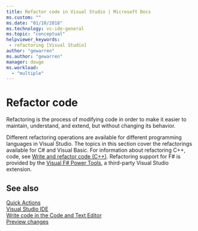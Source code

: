 ```yaml
---
title: Refactor code in Visual Studio | Microsoft Docs
ms.custom: ""
ms.date: "01/10/2018"
ms.technology: vs-ide-general
ms.topic: "conceptual"
helpviewer_keywords:
 - refactoring [Visual Studio]
author: "gewarren"
ms.author: "gewarren"
manager: douge
ms.workload: 
  - "multiple"
---
```

# Refactor code

Refactoring is the process of modifying code in order to make it easier to maintain, understand, and extend, but without changing its behavior.

Different refactoring operations are available for different programming languages in Visual Studio. The topics in this section cover the refactorings available for C# and Visual Basic. For information about refactoring C++, code, see [Write and refactor code (C++)](/cpp/ide/writing-and-refactoring-code-cpp). Refactoring support for F# is provided by the [Visual F# Power Tools](https://marketplace.visualstudio.com/items?itemName=FSharpSoftwareFoundation.VisualFPowerTools), a third-party Visual Studio extension.

## See also

[Quick Actions](../ide/quick-actions.md)  
[Visual Studio IDE](../ide/visual-studio-ide.md)  
[Write code in the Code and Text Editor](../ide/writing-code-in-the-code-and-text-editor.md)  
[Preview changes](../ide/preview-changes.md)
